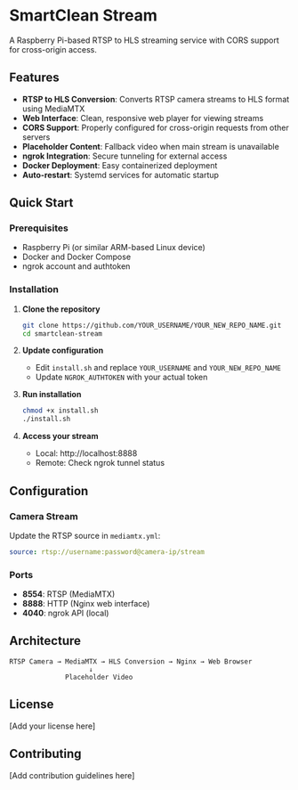 # SmartClean Stream

A Raspberry Pi-based RTSP to HLS streaming service with CORS support for cross-origin access.

## Features

- **RTSP to HLS Conversion**: Converts RTSP camera streams to HLS format using MediaMTX
- **Web Interface**: Clean, responsive web player for viewing streams
- **CORS Support**: Properly configured for cross-origin requests from other servers
- **Placeholder Content**: Fallback video when main stream is unavailable
- **ngrok Integration**: Secure tunneling for external access
- **Docker Deployment**: Easy containerized deployment
- **Auto-restart**: Systemd services for automatic startup

## Quick Start

### Prerequisites
- Raspberry Pi (or similar ARM-based Linux device)
- Docker and Docker Compose
- ngrok account and authtoken

### Installation

1. **Clone the repository**
   ```bash
   git clone https://github.com/YOUR_USERNAME/YOUR_NEW_REPO_NAME.git
   cd smartclean-stream
   ```

2. **Update configuration**
   - Edit `install.sh` and replace `YOUR_USERNAME` and `YOUR_NEW_REPO_NAME`
   - Update `NGROK_AUTHTOKEN` with your actual token

3. **Run installation**
   ```bash
   chmod +x install.sh
   ./install.sh
   ```

4. **Access your stream**
   - Local: http://localhost:8888
   - Remote: Check ngrok tunnel status

## Configuration

### Camera Stream
Update the RTSP source in `mediamtx.yml`:
```yaml
source: rtsp://username:password@camera-ip/stream
```

### Ports
- **8554**: RTSP (MediaMTX)
- **8888**: HTTP (Nginx web interface)
- **4040**: ngrok API (local)

## Architecture

```
RTSP Camera → MediaMTX → HLS Conversion → Nginx → Web Browser
                    ↓
              Placeholder Video
```

## License

[Add your license here]

## Contributing

[Add contribution guidelines here]
